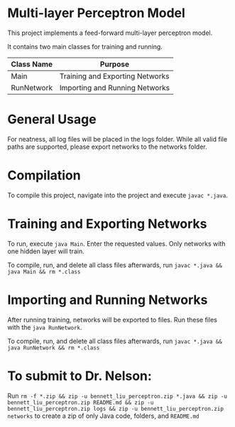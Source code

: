 # Multi-layer Perceptron Model
This project implements a feed-forward multi-layer perceptron model. 

It contains two main classes for training and running. 

Class Name       | Purpose
---------------- | -------------
Main             | Training and Exporting Networks
RunNetwork       | Importing and Running Networks

# General Usage
For neatness, all log files will be placed in the logs folder. While all valid file paths are supported, please export networks to the networks folder. 

# Compilation
To compile this project, navigate into the project and execute `javac *.java`. 

# Training and Exporting Networks
To run, execute `java Main`. Enter the requested values. Only networks with one hidden layer will train.

To compile, run, and delete all class files afterwards, run `javac *.java && java Main && rm *.class`

# Importing and Running Networks
After running training, networks will be exported to files. Run these files with the `java RunNetwork`.

To compile, run, and delete all class files afterwards, run `javac *.java && java RunNetwork && rm *.class`

# To submit to Dr. Nelson:
Run `rm -f *.zip && zip -u bennett_liu_perceptron.zip *.java && zip -u bennett_liu_perceptron.zip README.md && zip -u bennett_liu_perceptron.zip logs && zip -u bennett_liu_perceptron.zip networks` to create a zip of only Java code, folders, and `README.md`